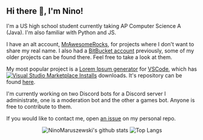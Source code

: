## Hi there 👋, I'm Nino!

I'm a US high school student currently taking AP Computer Science A (Java). I'm also familiar with Python and JS.

I have an alt account, [MrAwesomeRocks](https://github.com/MrAwesomeRocks), for projects where I don't want to share my real name. 
I also had a [BitBucket account](https://bitbucket.org/NinoMaruszewski) previously, some of my older projects can be found there. Feel free to take a look at them.

My most popular project is a [Lorem Ipsum generator](https://marketplace.visualstudio.com/items?itemName=MrAwesomeRocks.lipsum-generator) for [VSCode](https://code.visualstudio.com), which has [![Visual Studio Marketplace Installs](https://img.shields.io/visual-studio-marketplace/i/mrawesomerocks.lipsum-generator?color=none&label=%20&style=flat-square)](https://marketplace.visualstudio.com/items?itemName=MrAwesomeRocks.lipsum-generator) downloads. It's repository can be found [here](https://github.com/NinoMaruszewski/vscode-lorem-ipsum).

I'm currently working on two Discord bots for a Discord server I administrate, one is a moderation bot and the other a games bot. Anyone is free to contribute to them.

If you would like to contact me, open [an issue](https://github.com/NinoMaruszewski/NinoMaruszewski/issues) on my personal repo.

<div align="center">
  
  ![NinoMaruszewski's github stats](https://github-readme-stats.vercel.app/api?username=NinoMaruszewski&count_private=true&show_icons=true&theme=dracula&hide_border=true&line_height=20)
  ![Top Langs](https://github-readme-stats.vercel.app/api/top-langs/?username=NinoMaruszewski&theme=dracula&hide_border=true&layout=compact)
  
</div>


<!--
**NinoMaruszewski/NinoMaruszewski** is a ✨ _special_ ✨ repository because its `README.md` (this file) appears on your GitHub profile.

Here are some ideas to get you started:

- 🔭 I’m currently working on ...
- 🌱 I’m currently learning ...
- 👯 I’m looking to collaborate on ...
- 🤔 I’m looking for help with ...
- 💬 Ask me about ...
- 📫 How to reach me: ...
- 😄 Pronouns: ...
- ⚡ Fun fact: ...
-->
